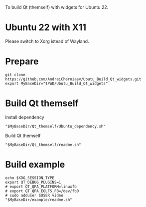 To build Qt (themself) with widgets for Ubuntu 22.

# Ubuntu 22 with X11
Please switch to Xorg istead of Wayland.

# Prepare
```
git clone https://github.com/AndreiCherniaev/Ubutu_Build_Qt_widgets.git
export MyBaseDir="$PWD/Ubutu_Build_Qt_widgets"
```

# Build Qt themself
Install dependency
```
"$MyBaseDir/Qt_themself/Ubuntu_dependency.sh"
```
Build Qt themself
```
"$MyBaseDir/Qt_themself/readme.sh"
```

# Build example
```
echo $XDG_SESSION_TYPE
export QT_DEBUG_PLUGINS=1
# export QT_QPA_PLATFORM=linuxfb
# export QT_QPA_EGLFS_FB=/dev/fb0
# sudo adduser $USER video
"$MyBaseDir/example/readme.sh"
```

